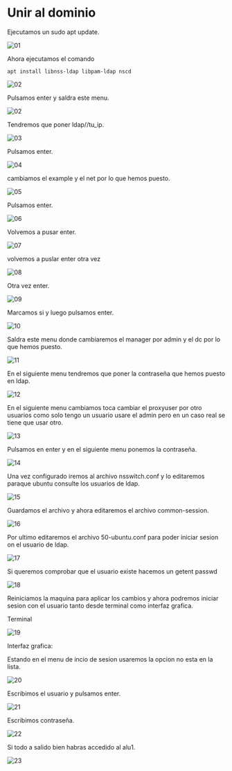 # Unir al dominio

Ejecutamos un sudo apt update.

![01](sources/imagenes/join_domain/01.png)

Ahora ejecutamos el comando

```
apt install libnss-ldap libpam-ldap nscd
```
![02](sources/imagenes/join_domain/02.png)

Pulsamos enter y saldra este menu.

![02](sources/imagenes/join_domain/02.png)

Tendremos que poner ldap//tu_ip.

![03](sources/imagenes/join_domain/03.png)

Pulsamos enter.

![04](sources/imagenes/join_domain/04.png)

cambiamos el example y el net por lo que hemos puesto.

![05](sources/imagenes/join_domain/05.png)

Pulsamos enter.

![06](sources/imagenes/join_domain/06.png)

Volvemos a pusar enter.

![07](sources/imagenes/join_domain/07.png)

volvemos a puslar enter otra vez

![08](sources/imagenes/join_domain/08.png)

Otra vez enter.

![09](sources/imagenes/join_domain/09.png)

Marcamos si y luego pulsamos enter.

![10](sources/imagenes/join_domain/10.png)

Saldra este menu donde cambiaremos el manager por admin y el dc por lo que hemos puesto.

![11](sources/imagenes/join_domain/11.png)

En el siguiente menu tendremos que poner la contraseña que hemos puesto en ldap.

![12](sources/imagenes/join_domain/12.png)

En el siguiente menu cambiamos toca cambiar el proxyuser por otro usuarios como solo tengo un usuario usare el admin pero en un caso real se tiene que usar otro.

![13](sources/imagenes/join_domain/13.png)

Pulsamos en enter y en el siguiente menu ponemos la contraseña.

![14](sources/imagenes/join_domain/14.png)

Una vez configurado iremos al archivo nsswitch.conf y lo editaremos paraque ubuntu consulte los usuarios de ldap.

![15](sources/imagenes/join_domain/15.png)

Guardamos el archivo y ahora editaremos el archivo common-session.

![16](sources/imagenes/join_domain/16.png)

Por ultimo editaremos el archivo 50-ubuntu.conf para poder iniciar sesion on el usuario de ldap.

![17](sources/imagenes/join_domain/17.png)

Si queremos comprobar que el usuario existe hacemos un getent passwd

![18](sources/imagenes/join_domain/18.png)

Reiniciamos la maquina para aplicar los cambios y ahora podremos iniciar sesion con el usuario tanto desde terminal como interfaz grafica.

Terminal

![19](sources/imagenes/join_domain/19.png)

Interfaz grafica:

Estando en el menu de incio de sesion usaremos la opcion no esta en la lista.

![20](sources/imagenes/join_domain/20.png)

Escribimos el usuario y pulsamos enter.

![21](sources/imagenes/join_domain/21.png)

Escribimos contraseña.

![22](sources/imagenes/join_domain/22.png)

Si todo a salido bien habras accedido al alu1.

![23](sources/imagenes/join_domain/23.png)









